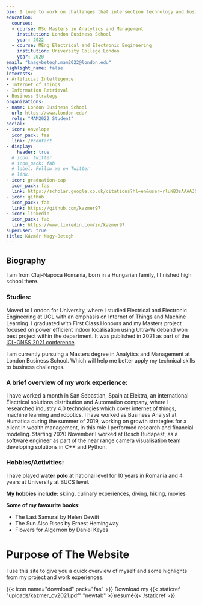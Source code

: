 ```yaml
---
bio: I love to work on challanges that intersection technology and business.
education:
  courses:
  - course: MSc Masters in Analytics and Management
    institution: London Business School
    year: 2022
  - course: MEng Electrical and Electronic Engineering
    institution: University College London
    year: 2020
email: "knagybetegh.mam2022@london.edu"
highlight_name: false
interests:
- Artificial Intelligence
- Internet of Things
- Information Retrieval
- Business Strategy
organizations:
- name: London Business School
  url: https://www.london.edu/
  role: "MAM2022 Student"
social:
- icon: envelope
  icon_pack: fas
  link: /#contact
- display:
    header: true
  # icon: twitter
  # icon_pack: fab
  # label: Follow me on Twitter
  # link: 
- icon: graduation-cap
  icon_pack: fas
  link: https://scholar.google.co.uk/citations?hl=en&user=rluNB3sAAAAJ&view_op=list_works&gmla=AJsN-F4t8L1Yhnmwyer1WuNaNsIgPYtYMQLUrUqpSQdTZn7CvHwGfYqKgOxUUubC1XebiphcyRvcRxSwAdQWv4z5TKihKFfI7Ercx2fVJiyCJRyjUd0jxkE
- icon: github
  icon_pack: fab
  link: https://github.com/kazmer97
- icon: linkedin
  icon_pack: fab
  link: https://www.linkedin.com/in/kazmer97
superuser: true
title: Kázmér Nagy-Betegh
---
```


## Biography

I am from Cluj-Napoca Romania, born in a Hungarian family, I finished high school there.
  
### Studies:
Moved to London for University, where I studied Electrical and Electronic Engineering at UCL with an emphasis on Internet of Things and Machine Learning. I graduated with First Class Honours and my Masters project focused on power efficient indoor localisation using Ultra-Wideband won best project within the department. It was published in 2021 as part of the [ICL-GNSS 2021 conference](https://events.tuni.fi/icl-gnss2021). 

I am currently pursuing a Masters degree in Analytics and Management at London Business School. Which will help me better apply my technical skills to business challenges. 

### A brief overview of my work experience: 
I have worked a month in San Sebastian, Spain at Elektra, an international Electrical solutions distribution and Automation company, where I researched industry 4.0 technologies which cover internet of things, machine learning and robotics. 
I have worked as Business Analyst at Humatica during the summer of 2019, working on growth strategies for a client in wealth management, in this role I performed research and financial modeling. 
Starting 2020 November I worked at Bosch Budapest, as a software engineer as part of the near range camera visualisation team developing solutions in C++ and Python. 


### Hobbies/Activities:

I have played **water polo** at national level for 10 years in Romania and 4 years at University at BUCS level. 

**My hobbies include:** skiing, culinary experiences, diving, hiking, movies

**Some of my favourite books:** 
 - The Last Samurai by Helen Dewitt 
 - The Sun Also Rises by Ernest Hemingway
 - Flowers for Algernon by Daniel Keyes
 
# Purpose of The Website

I use this site to give you a quick overview of myself and some highlights from my project and work experiences.


{{< icon name="download" pack="fas" >}} Download my {{< staticref "uploads/kazmer_cv2021.pdf" "newtab" >}}resumé{{< /staticref >}}.

